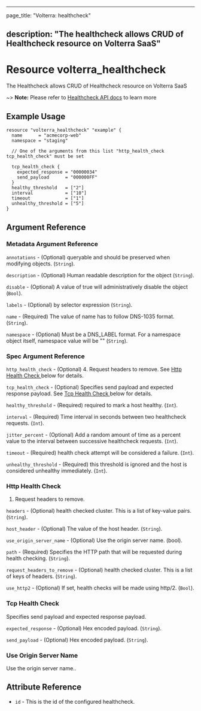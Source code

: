 ---

page_title: "Volterra: healthcheck"

description: "The healthcheck allows CRUD of Healthcheck resource on Volterra SaaS"
-----------------------------------------------------------------------------------

Resource volterra_healthcheck
=============================

The Healthcheck allows CRUD of Healthcheck resource on Volterra SaaS

~> **Note:** Please refer to [Healthcheck API docs](https://volterra.io/docs/api/healthcheck) to learn more

Example Usage
-------------

```hcl
resource "volterra_healthcheck" "example" {
  name      = "acmecorp-web"
  namespace = "staging"

  // One of the arguments from this list "http_health_check tcp_health_check" must be set

  tcp_health_check {
    expected_response = "00000034"
    send_payload      = "000000FF"
  }
  healthy_threshold   = ["2"]
  interval            = ["10"]
  timeout             = ["1"]
  unhealthy_threshold = ["5"]
}

```

Argument Reference
------------------

### Metadata Argument Reference

`annotations` - (Optional) queryable and should be preserved when modifying objects. (`String`).

`description` - (Optional) Human readable description for the object (`String`).

`disable` - (Optional) A value of true will administratively disable the object (`Bool`).

`labels` - (Optional) by selector expression (`String`).

`name` - (Required) The value of name has to follow DNS-1035 format. (`String`).

`namespace` - (Optional) Must be a DNS_LABEL format. For a namespace object itself, namespace value will be "" (`String`).

### Spec Argument Reference

`http_health_check` - (Optional) 4. Request headers to remove. See [Http Health Check ](#http-health-check) below for details.

`tcp_health_check` - (Optional) Specifies send payload and expected response payload. See [Tcp Health Check ](#tcp-health-check) below for details.

`healthy_threshold` - (Required) required to mark a host healthy. (`Int`).

`interval` - (Required) Time interval in seconds between two healthcheck requests. (`Int`).

`jitter_percent` - (Optional) Add a random amount of time as a percent value to the interval between successive healthcheck requests. (`Int`).

`timeout` - (Required) health check attempt will be considered a failure. (`Int`).

`unhealthy_threshold` - (Required) this threshold is ignored and the host is considered unhealthy immediately. (`Int`).

### Http Health Check

1.	Request headers to remove.

`headers` - (Optional) health checked cluster. This is a list of key-value pairs. (`String`).

`host_header` - (Optional) The value of the host header. (`String`).

`use_origin_server_name` - (Optional) Use the origin server name. (bool).

`path` - (Required) Specifies the HTTP path that will be requested during health checking. (`String`).

`request_headers_to_remove` - (Optional) health checked cluster. This is a list of keys of headers. (`String`).

`use_http2` - (Optional) If set, health checks will be made using http/2. (`Bool`).

### Tcp Health Check

Specifies send payload and expected response payload.

`expected_response` - (Optional) Hex encoded payload. (`String`).

`send_payload` - (Optional) Hex encoded payload. (`String`).

### Use Origin Server Name

Use the origin server name..

Attribute Reference
-------------------

-	`id` - This is the id of the configured healthcheck.

